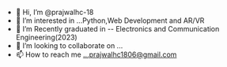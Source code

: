 - 👋 Hi, I’m @prajwalhc-18
- 👀 I’m interested in ...Python,Web Development and AR/VR
- 🌱 I’m Recently graduated in -- Electronics and Communication Engineering(2023)
- 💞️ I’m looking to collaborate on ...
- 📫 How to reach me ...prajwalhc1806@gmail.com

<!---
prajwalhc-18/prajwalhc-18 is a ✨ special ✨ repository because its `README.md` (this file) appears on your GitHub profile.
You can click the Preview link to take a look at your changes.
--->
